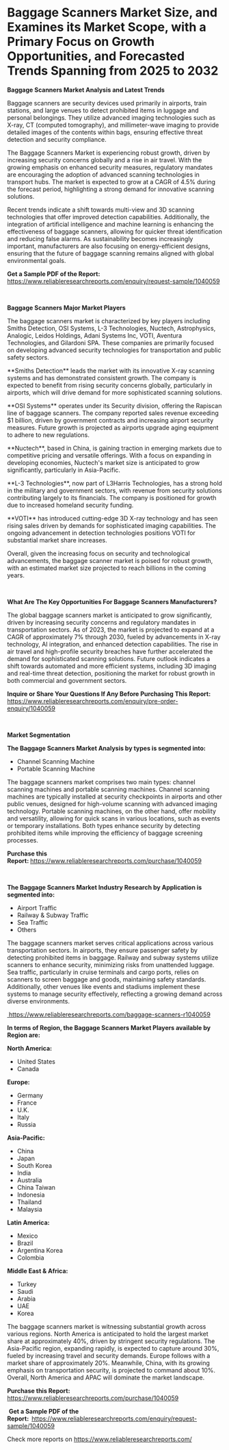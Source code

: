 <p><h1>Baggage Scanners Market Size, and Examines its Market Scope, with a Primary Focus on Growth Opportunities, and Forecasted Trends Spanning from 2025 to 2032</h1></p><p><strong>Baggage Scanners Market Analysis and Latest Trends</strong></p>
<p><p>Baggage scanners are security devices used primarily in airports, train stations, and large venues to detect prohibited items in luggage and personal belongings. They utilize advanced imaging technologies such as X-ray, CT (computed tomography), and millimeter-wave imaging to provide detailed images of the contents within bags, ensuring effective threat detection and security compliance.</p><p>The Baggage Scanners Market is experiencing robust growth, driven by increasing security concerns globally and a rise in air travel. With the growing emphasis on enhanced security measures, regulatory mandates are encouraging the adoption of advanced scanning technologies in transport hubs. The market is expected to grow at a CAGR of 4.5% during the forecast period, highlighting a strong demand for innovative scanning solutions.</p><p>Recent trends indicate a shift towards multi-view and 3D scanning technologies that offer improved detection capabilities. Additionally, the integration of artificial intelligence and machine learning is enhancing the effectiveness of baggage scanners, allowing for quicker threat identification and reducing false alarms. As sustainability becomes increasingly important, manufacturers are also focusing on energy-efficient designs, ensuring that the future of baggage scanning remains aligned with global environmental goals.</p></p>
<p><strong>Get a Sample PDF of the Report:&nbsp;</strong> <a href="https://www.reliableresearchreports.com/enquiry/request-sample/1040059?utm_campaign=2296&utm_medium=2&utm_source=Github&utm_content=ia&utm_term=08042025&utm_id=baggage-scanners">https://www.reliableresearchreports.com/enquiry/request-sample/1040059</a></p>
<p>&nbsp;</p>
<p><strong>Baggage Scanners Major Market Players</strong></p>
<p><p>The baggage scanners market is characterized by key players including Smiths Detection, OSI Systems, L-3 Technologies, Nuctech, Astrophysics, Analogic, Leidos Holdings, Adani Systems Inc, VOTI, Aventura Technologies, and Gilardoni SPA. These companies are primarily focused on developing advanced security technologies for transportation and public safety sectors.</p><p>**Smiths Detection** leads the market with its innovative X-ray scanning systems and has demonstrated consistent growth. The company is expected to benefit from rising security concerns globally, particularly in airports, which will drive demand for more sophisticated scanning solutions.</p><p>**OSI Systems** operates under its Security division, offering the Rapiscan line of baggage scanners. The company reported sales revenue exceeding $1 billion, driven by government contracts and increasing airport security measures. Future growth is projected as airports upgrade aging equipment to adhere to new regulations.</p><p>**Nuctech**, based in China, is gaining traction in emerging markets due to competitive pricing and versatile offerings. With a focus on expanding in developing economies, Nuctech's market size is anticipated to grow significantly, particularly in Asia-Pacific.</p><p>**L-3 Technologies**, now part of L3Harris Technologies, has a strong hold in the military and government sectors, with revenue from security solutions contributing largely to its financials. The company is positioned for growth due to increased homeland security funding.</p><p>**VOTI** has introduced cutting-edge 3D X-ray technology and has seen rising sales driven by demands for sophisticated imaging capabilities. The ongoing advancement in detection technologies positions VOTI for substantial market share increases.</p><p>Overall, given the increasing focus on security and technological advancements, the baggage scanner market is poised for robust growth, with an estimated market size projected to reach billions in the coming years.</p></p>
<p>&nbsp;</p>
<p><strong>What Are The Key Opportunities For Baggage Scanners Manufacturers?</strong></p>
<p><p>The global baggage scanners market is anticipated to grow significantly, driven by increasing security concerns and regulatory mandates in transportation sectors. As of 2023, the market is projected to expand at a CAGR of approximately 7% through 2030, fueled by advancements in X-ray technology, AI integration, and enhanced detection capabilities. The rise in air travel and high-profile security breaches have further accelerated the demand for sophisticated scanning solutions. Future outlook indicates a shift towards automated and more efficient systems, including 3D imaging and real-time threat detection, positioning the market for robust growth in both commercial and government sectors.</p></p>
<p><strong>Inquire or Share Your Questions If Any Before Purchasing This Report:</strong> <a href="https://www.reliableresearchreports.com/enquiry/pre-order-enquiry/1040059?utm_campaign=2296&utm_medium=2&utm_source=Github&utm_content=ia&utm_term=08042025&utm_id=baggage-scanners">https://www.reliableresearchreports.com/enquiry/pre-order-enquiry/1040059</a></p>
<p>&nbsp;</p>
<p><strong>Market Segmentation</strong></p>
<p><strong>The Baggage Scanners Market Analysis by types is segmented into:</strong></p>
<p><ul><li>Channel Scanning Machine</li><li>Portable Scanning Machine</li></ul></p>
<p><p>The baggage scanners market comprises two main types: channel scanning machines and portable scanning machines. Channel scanning machines are typically installed at security checkpoints in airports and other public venues, designed for high-volume scanning with advanced imaging technology. Portable scanning machines, on the other hand, offer mobility and versatility, allowing for quick scans in various locations, such as events or temporary installations. Both types enhance security by detecting prohibited items while improving the efficiency of baggage screening processes.</p></p>
<p><strong>Purchase this Report:&nbsp;</strong><a href="https://www.reliableresearchreports.com/purchase/1040059?utm_campaign=2296&utm_medium=2&utm_source=Github&utm_content=ia&utm_term=08042025&utm_id=baggage-scanners">https://www.reliableresearchreports.com/purchase/1040059</a></p>
<p>&nbsp;</p>
<p><strong>The Baggage Scanners Market Industry Research by Application is segmented into:</strong></p>
<p><ul><li>Airport Traffic</li><li>Railway & Subway Traffic</li><li>Sea Traffic</li><li>Others</li></ul></p>
<p><p>The baggage scanners market serves critical applications across various transportation sectors. In airports, they ensure passenger safety by detecting prohibited items in baggage. Railway and subway systems utilize scanners to enhance security, minimizing risks from unattended luggage. Sea traffic, particularly in cruise terminals and cargo ports, relies on scanners to screen baggage and goods, maintaining safety standards. Additionally, other venues like events and stadiums implement these systems to manage security effectively, reflecting a growing demand across diverse environments.</p></p>
<p><a href="https://www.reliableresearchreports.com/baggage-scanners-r1040059?utm_campaign=2296&utm_medium=2&utm_source=Github&utm_content=ia&utm_term=08042025&utm_id=baggage-scanners">&nbsp;https://www.reliableresearchreports.com/baggage-scanners-r1040059</a></p>
<p><strong>In terms of Region, the Baggage Scanners Market Players available by Region are:</strong></p>
<p>
    <p> <strong> North America: </strong>
        <ul>
            <li>United States</li>
            <li>Canada</li>
        </ul>
        </p> 
    <p> <strong> Europe: </strong>
        <ul>
            <li>Germany</li>
            <li>France</li>
            <li>U.K.</li>
            <li>Italy</li>
            <li>Russia</li>
        </ul>
        </p> 
    <p> <strong> Asia-Pacific: </strong>
        <ul>
            <li>China</li>
            <li>Japan</li>
            <li>South Korea</li>
            <li>India</li>
            <li>Australia</li>
            <li>China Taiwan</li>
            <li>Indonesia</li>
            <li>Thailand</li>
            <li>Malaysia</li>
        </ul>
        </p> 
    <p> <strong> Latin America: </strong>
        <ul>
            <li>Mexico</li>
            <li>Brazil</li>
            <li>Argentina Korea</li>
            <li>Colombia</li>
        </ul>
        </p> 
    <p> <strong> Middle East & Africa: </strong>
        <ul>
            <li>Turkey</li>
            <li>Saudi</li>
            <li>Arabia</li>
            <li>UAE</li>
            <li>Korea</li>
        </ul>
    </p>
    </p>
<p><p>The baggage scanners market is witnessing substantial growth across various regions. North America is anticipated to hold the largest market share at approximately 40%, driven by stringent security regulations. The Asia-Pacific region, expanding rapidly, is expected to capture around 30%, fueled by increasing travel and security demands. Europe follows with a market share of approximately 20%. Meanwhile, China, with its growing emphasis on transportation security, is projected to command about 10%. Overall, North America and APAC will dominate the market landscape.</p></p>
<p><strong>Purchase this Report: </strong><a href="https://www.reliableresearchreports.com/purchase/1040059?utm_campaign=2296&utm_medium=2&utm_source=Github&utm_content=ia&utm_term=08042025&utm_id=baggage-scanners">https://www.reliableresearchreports.com/purchase/1040059</a></p>
<p>&nbsp;<strong>Get a Sample PDF of the Report:&nbsp;&nbsp;</strong><a href="https://www.reliableresearchreports.com/enquiry/request-sample/1040059?utm_campaign=2296&utm_medium=2&utm_source=Github&utm_content=ia&utm_term=08042025&utm_id=baggage-scanners">https://www.reliableresearchreports.com/enquiry/request-sample/1040059</a></p>
<p><strong></strong></p>
<p>Check more reports on <a href="https://www.reliableresearchreports.com/?utm_campaign=2296&utm_medium=2&utm_source=Github&utm_content=ia&utm_term=08042025&utm_id=baggage-scanners">https://www.reliableresearchreports.com/</a></p>